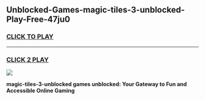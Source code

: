 
## Unblocked-Games-magic-tiles-3-unblocked-Play-Free-47ju0
<h3>
<a href="https://premium76.site?title=magic-tiles-3-unblocked&ref=10A">CLICK TO PLAY</a></h3>
<hr>

<h3>
<a href="https://premium76.site?title=magic-tiles-3-unblocked&ref=10A">CLICK 2 PLAY</a>
  
</h3>

<a href="https://premium76.site?title=magic-tiles-3-unblocked&ref=10A"><img src="https://clearcache.store/games.png"></a>


**magic-tiles-3-unblocked games unblocked: Your Gateway to Fun and Accessible Online Gaming**
